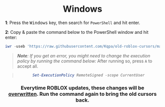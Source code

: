 <div align="center">

# **Windows**

</div>

**1**: Press the <kbd>Windows</kbd> key, then search for `PowerShell` and hit enter.

**2**: Copy & paste the command below to the PowerShell window and hit enter:

<div align="center">

```powershell
iwr -useb 'https://raw.githubusercontent.com/Kqpa/old-roblox-cursors/master/windows/replace-win.ps1' | iex
```

</div>

> ***Note**: If you get an error, you might need to change the execution policy by running the command below:* 
> After running so, press `A` to accept all.

<div align="center">

<i>

> ```powershell
> Set-ExecutionPolicy RemoteSigned -scope CurrentUser
> ```

</i>

### Everytime ROBLOX updates, these changes will be <ins>**overwritten**</ins>. Run the command again to bring the old cursors back.

</div>
